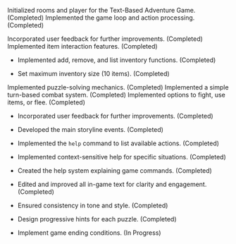 

Initialized rooms and player for the Text-Based Adventure Game. (Completed)
Implemented the game loop and action processing. (Completed)

Incorporated user feedback for further improvements. (Completed)
Implemented item interaction features. (Completed)



- Implemented add, remove, and list inventory functions. (Completed)

- Set maximum inventory size (10 items). (Completed)

Implemented puzzle-solving mechanics. (Completed)
Implemented a simple turn-based combat system. (Completed)
Implemented options to fight, use items, or flee. (Completed)

- Incorporated user feedback for further improvements. (Completed)

- Developed the main storyline events. (Completed)
- Implemented the `help` command to list available actions. (Completed)

- Implemented context-sensitive help for specific situations. (Completed)

- Created the help system explaining game commands. (Completed)
- Edited and improved all in-game text for clarity and engagement. (Completed)
- Ensured consistency in tone and style. (Completed)

- Design progressive hints for each puzzle. (Completed)

- Implement game ending conditions. (In Progress)